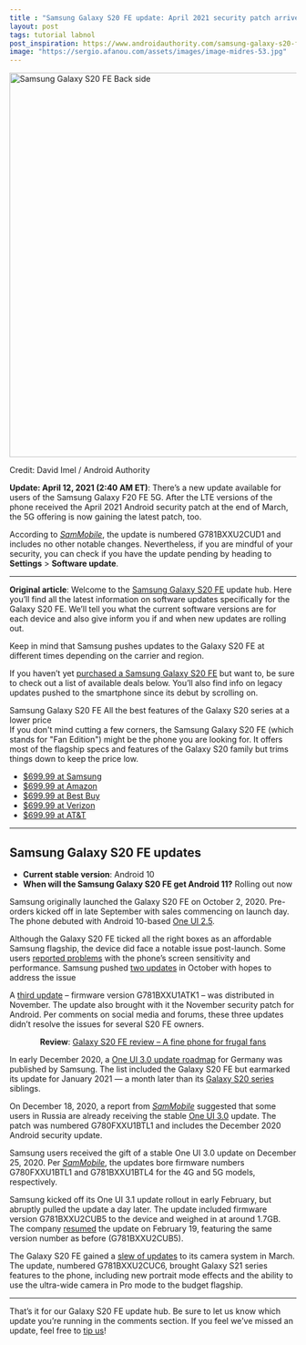 ```yaml
---
title : "Samsung Galaxy S20 FE update: April 2021 security patch arrives"
layout: post
tags: tutorial labnol
post_inspiration: https://www.androidauthority.com/samsung-galaxy-s20-fe-update-1186657/
image: "https://sergio.afanou.com/assets/images/image-midres-53.jpg"
---
```


<p><html><body><img class="size-large wp-image-1162157 noname aa-img" title="Samsung Galaxy S20 FE Back side" src="https://cdn57.androidauthority.net/wp-content/uploads/2020/09/Samsung-Galaxy-S20-FE-Back-side-1200x675.jpg" alt="Samsung Galaxy S20 FE Back side" width="1200" height="675" data-attachment-id="1162157" srcset="https://cdn57.androidauthority.net/wp-content/uploads/2020/09/Samsung-Galaxy-S20-FE-Back-side-1200x675.jpg 1200w, https://cdn57.androidauthority.net/wp-content/uploads/2020/09/Samsung-Galaxy-S20-FE-Back-side-300x170.jpg 300w, https://cdn57.androidauthority.net/wp-content/uploads/2020/09/Samsung-Galaxy-S20-FE-Back-side-768x432.jpg 768w, https://cdn57.androidauthority.net/wp-content/uploads/2020/09/Samsung-Galaxy-S20-FE-Back-side-16x9.jpg 16w, https://cdn57.androidauthority.net/wp-content/uploads/2020/09/Samsung-Galaxy-S20-FE-Back-side-32x18.jpg 32w, https://cdn57.androidauthority.net/wp-content/uploads/2020/09/Samsung-Galaxy-S20-FE-Back-side-28x16.jpg 28w, https://cdn57.androidauthority.net/wp-content/uploads/2020/09/Samsung-Galaxy-S20-FE-Back-side-56x32.jpg 56w, https://cdn57.androidauthority.net/wp-content/uploads/2020/09/Samsung-Galaxy-S20-FE-Back-side-64x36.jpg 64w, https://cdn57.androidauthority.net/wp-content/uploads/2020/09/Samsung-Galaxy-S20-FE-Back-side-712x400.jpg 712w, https://cdn57.androidauthority.net/wp-content/uploads/2020/09/Samsung-Galaxy-S20-FE-Back-side-1000x563.jpg 1000w, https://cdn57.androidauthority.net/wp-content/uploads/2020/09/Samsung-Galaxy-S20-FE-Back-side-792x446.jpg 792w, https://cdn57.androidauthority.net/wp-content/uploads/2020/09/Samsung-Galaxy-S20-FE-Back-side-1280x720.jpg 1280w, https://cdn57.androidauthority.net/wp-content/uploads/2020/09/Samsung-Galaxy-S20-FE-Back-side-840x472.jpg 840w, https://cdn57.androidauthority.net/wp-content/uploads/2020/09/Samsung-Galaxy-S20-FE-Back-side-1340x754.jpg 1340w, https://cdn57.androidauthority.net/wp-content/uploads/2020/09/Samsung-Galaxy-S20-FE-Back-side-770x433.jpg 770w, https://cdn57.androidauthority.net/wp-content/uploads/2020/09/Samsung-Galaxy-S20-FE-Back-side-356x200.jpg 356w, https://cdn57.androidauthority.net/wp-content/uploads/2020/09/Samsung-Galaxy-S20-FE-Back-side-675x380.jpg 675w, https://cdn57.androidauthority.net/wp-content/uploads/2020/09/Samsung-Galaxy-S20-FE-Back-side.jpg 1920w" sizes="(max-width: 1200px) 100vw, 1200px" /></p>
<div class="aa-img-source-credit">
<div class="aa-img-source-and-credit full">
<div class="aa-img-credit text-right"><span>Credit: </span>David Imel / Android Authority</div>
</div>
</div>
<p><strong>Update: April 12, 2021 (2:40 AM ET)</strong>: There&#8217;s a new update available for users of the Samsung Galaxy F20 FE 5G. After the LTE versions of the phone received the April 2021 Android security patch at the end of March, the 5G offering is now gaining the latest patch, too.</p>
<p>According to <a href="https://www.sammobile.com/news/galaxy-s20-fe-5g-now-receiving-april-2021-security-update/" target="_blank" rel="noopener"><em>SamMobile</em></a>, the update is numbered <span class="post-body">G781BXXU2CUD1 and includes no other notable changes. Nevertheless, if you are mindful of your security, you can check if you have the update pending by heading to <strong>Settings</strong> &gt; <strong>Software update</strong>.</span></p>
<hr>
<p><strong>Original article</strong>: Welcome to the <a href="https://www.androidauthority.com/samsung-galaxy-s20-fan-edition-1128056/" target="_blank" rel="noopener noreferrer">Samsung Galaxy S20 FE</a> update hub. Here you&#8217;ll find all the latest information on software updates specifically for the Galaxy S20 FE. We’ll tell you what the current software versions are for each device and also give inform you if and when new updates are rolling out.</p>
<p>Keep in mind that Samsung pushes updates to the Galaxy S20 FE at different times depending on the carrier and region.</p>
<p>If you haven&#8217;t yet <a href="https://andauth.co/GalaxyS20FE-O" target="_blank" rel="noopener noreferrer">purchased a Samsung Galaxy S20 FE</a> but want to, be sure to check out a list of available deals below. You&#8217;ll also find info on legacy updates pushed to the smartphone since its debut by scrolling on.</p>
<div class="aa-post-deal-group-cnt " >
                          <div class="row">
                <div class="col-xs-12">
                  <div class="aa-deal-box aa-deal-box-large">
                                        <span class="aa-deal-box-img" style="background-image: url( https://cdn57.androidauthority.net/wp-content/uploads/2020/09/Samsung-Galaxy-S20-FE-Back-side-768x432.jpg );" ></span>
                    <div class="aa-deal-box-info">
                      <div class="aa-deal-box-title-cont">
                        <span class="aa-deal-box-title">Samsung Galaxy S20 FE</span>
                        <span class="aa-deal-box-subtitle">All the best features of the Galaxy S20 series at a lower price</span>
                      </div>
                      <div class="aa-deal-box-desc">
                        <span>If you don't mind cutting a few corners, the Samsung Galaxy S20 FE (which stands for "Fan Edition") might be the phone you are looking for. It offers most of the flagship specs and features of the Galaxy S20 family but trims things down to keep the price low.</span>
                      </div>
                      <!--  .aa-deal-box-desc -->
                                              <div class="aa-deal-box-prices">
                          <ul>
                                                          <li>
                                <a href="https://andauth.co/GalaxyS20FE-O" data-dealprice="$699.99" > $699.99 at Samsung</a>
                                                              </li>
                                                            <li>
                                <a href="https://andauth.co/BuyGalaxyS20FE" data-dealprice="$699.99" > $699.99 at Amazon</a>
                                                              </li>
                                                            <li>
                                <a href="https://bestbuy.7tiv.net/c/1327608/614286/10014?subId1=david.nguyen&u=https%3A%2F%2Fwww.bestbuy.com%2Fsite%2Fsamsung-galaxy-s20-fe-5g-128gb-unlocked-cloud-navy%2F6426276.p%3FskuId%3D6426276%26intl%3Dnosplash" data-dealprice="$699.99" > $699.99 at Best Buy</a>
                                                              </li>
                                                            <li>
                                <a href="https://andauth.co/GalaxyS20FE-VZ" data-dealprice="$699.99" > $699.99 at Verizon</a>
                                                              </li>
                                                            <li>
                                <a href="https://andauth.co/GalaxyS20FE-ATT" data-dealprice="$699.99" > $699.99 at AT&amp;T</a>
                                                              </li>
                                                        </ul>
                        </div>
                        <!--  .aa-deal-box-prices -->
                                          </div>
                    <!--  .aa-deal-box-info -->
                  </div>
                  <!--  .aa-deal-box aa-deal-box-large -->
                </div>
                <!--  .col-xs-12 -->
              </div>
              <!--  .row -->
                        </div>
          <!--  .aa-post-deal -->
<hr>
<h2>Samsung Galaxy S20 FE updates</h2>
<ul>
<li><strong>Current stable version</strong>: Android 10</li>
<li><strong>When will the Samsung Galaxy S20 FE get Android 11?</strong> Rolling out now</li>
</ul>
<p>Samsung originally launched the Galaxy S20 FE on October 2, 2020. Pre-orders kicked off in late September with sales commencing on launch day. The phone debuted with Android 10-based <a href="https://www.androidauthority.com/samsung-one-ui-2-5-1141505/" target="_blank" rel="noopener noreferrer">One UI 2.5</a>.</p>
<p>Although the Galaxy S20 FE ticked all the right boxes as an affordable Samsung flagship, the device did face a notable issue post-launch. Some users <a href="https://www.androidauthority.com/samsung-galaxy-s20-fe-display-problems-1167388/" target="_blank" rel="noopener noreferrer">reported problems</a> with the phone&#8217;s screen sensitivity and performance. Samsung pushed <a href="https://www.androidauthority.com/galaxy-s20-fe-display-updates-1171315/" target="_blank" rel="noopener noreferrer">two updates</a> in October with hopes to address the issue</p>
<p>A <a href="https://www.androidauthority.com/samsung-galaxy-s20-fe-touchscreen-problems-1176238/" target="_blank" rel="noopener noreferrer">third update</a> – firmware version G781BXXU1ATK1 – was distributed in November. The update also brought with it the November security patch for Android. Per comments on social media and forums, these three updates didn&#8217;t resolve the issues for several S20 FE owners.</p>
<p style="text-align: center;"><strong>Review</strong>: <a href="https://www.androidauthority.com/samsung-galaxy-s20-fe-review-1162087/" target="_blank" rel="noopener noreferrer">Galaxy S20 FE review – A fine phone for frugal fans</a></p>
<p>In early December 2020, a <a href="https://www.androidauthority.com/samsung-android-11-update-1182706/" target="_blank" rel="noopener noreferrer">One UI 3.0 update roadmap</a> for Germany was published by Samsung. The list included the Galaxy S20 FE but earmarked its update for January 2021 — a month later than its <a href="https://www.androidauthority.com/samsung-galaxy-s20-plus-1062433/" target="_blank" rel="noopener noreferrer">Galaxy S20 series</a> siblings.</p>
<p>On December 18, 2020, a report from <a href="https://www.sammobile.com/news/galaxy-s20-fe-one-ui-3-0-stable-update-released/" target="_blank" rel="noopener noreferrer"><em>SamMobile</em></a> suggested that some users in Russia are already receiving the stable <a href="https://www.androidauthority.com/samsung-one-ui-3-0-1158180/" target="_blank" rel="noopener noreferrer">One UI 3.0</a> update. The patch was numbered G780FXXU1BTL1 and includes the December 2020 Android security update.</p>
<p>Samsung users received the gift of a stable One UI 3.0 update on December 25, 2020. Per <a href="https://www.sammobile.com/news/galaxy-s20-fe-android-11-update-just-went-truly-global" target="_blank" rel="noopener noreferrer"><em>SamMobile</em></a>, the updates bore firmware numbers G780FXXU1BTL1 and G781BXXU1BTL4 for the 4G and 5G models, respectively.</p>
<p>Samsung kicked off its One UI 3.1 update rollout in early February, but abruptly pulled the update a day later. The update included firmware version G781BXXU2CUB5 to the device and weighed in at around 1.7GB. The company <a href="https://www.sammobile.com/news/galaxy-s21-fe-one-ui-3-1-update-rolling-out-again" target="_blank" rel="noopener">resumed</a> the update on February 19, featuring the same<span class="post-body"> version number as before (G781BXXU2CUB5).</span></p>
<p>The Galaxy S20 FE gained a <a href="https://www.sammobile.com/news/galaxy-s20-fe-gets-galaxy-s21-camera-features-update/" target="_blank" rel="noopener">slew of updates</a> to its camera system in March. The update, numbered G781BXXU2CUC6, brought Galaxy S21 series features to the phone, including new portrait mode effects and the ability to use the ultra-wide camera in Pro mode to the budget flagship.</p>
<hr>
<p>That&#8217;s it for our Galaxy S20 FE update hub. Be sure to let us know which update you&#8217;re running in the comments section. If you feel we&#8217;ve missed an update, feel free to <a href="https://www.androidauthority.com/contact/" target="_blank" rel="noopener noreferrer">tip us</a>!</body></html></p>
